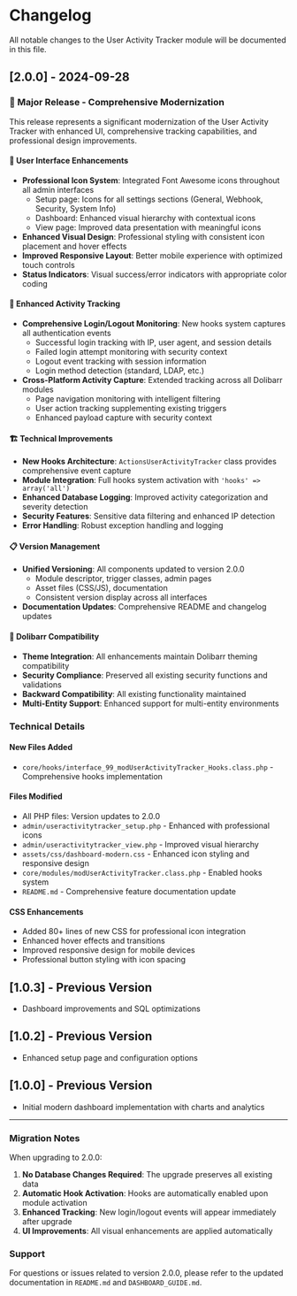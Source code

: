# Changelog

All notable changes to the User Activity Tracker module will be documented in this file.

## [2.0.0] - 2024-09-28

### 🎉 Major Release - Comprehensive Modernization

This release represents a significant modernization of the User Activity Tracker with enhanced UI, comprehensive tracking capabilities, and professional design improvements.

#### 🎨 User Interface Enhancements
- **Professional Icon System**: Integrated Font Awesome icons throughout all admin interfaces
  - Setup page: Icons for all settings sections (General, Webhook, Security, System Info)
  - Dashboard: Enhanced visual hierarchy with contextual icons
  - View page: Improved data presentation with meaningful icons
- **Enhanced Visual Design**: Professional styling with consistent icon placement and hover effects
- **Improved Responsive Layout**: Better mobile experience with optimized touch controls
- **Status Indicators**: Visual success/error indicators with appropriate color coding

#### 🔐 Enhanced Activity Tracking
- **Comprehensive Login/Logout Monitoring**: New hooks system captures all authentication events
  - Successful login tracking with IP, user agent, and session details
  - Failed login attempt monitoring with security context
  - Logout event tracking with session information
  - Login method detection (standard, LDAP, etc.)
- **Cross-Platform Activity Capture**: Extended tracking across all Dolibarr modules
  - Page navigation monitoring with intelligent filtering
  - User action tracking supplementing existing triggers
  - Enhanced payload capture with security context

#### 🏗️ Technical Improvements
- **New Hooks Architecture**: `ActionsUserActivityTracker` class provides comprehensive event capture
- **Module Integration**: Full hooks system activation with `'hooks' => array('all')`
- **Enhanced Database Logging**: Improved activity categorization and severity detection
- **Security Features**: Sensitive data filtering and enhanced IP detection
- **Error Handling**: Robust exception handling and logging

#### 📋 Version Management  
- **Unified Versioning**: All components updated to version 2.0.0
  - Module descriptor, trigger classes, admin pages
  - Asset files (CSS/JS), documentation
  - Consistent version display across all interfaces
- **Documentation Updates**: Comprehensive README and changelog updates

#### 🎯 Dolibarr Compatibility
- **Theme Integration**: All enhancements maintain Dolibarr theming compatibility
- **Security Compliance**: Preserved all existing security functions and validations
- **Backward Compatibility**: All existing functionality maintained
- **Multi-Entity Support**: Enhanced support for multi-entity environments

### Technical Details

#### New Files Added
- `core/hooks/interface_99_modUserActivityTracker_Hooks.class.php` - Comprehensive hooks implementation

#### Files Modified
- All PHP files: Version updates to 2.0.0
- `admin/useractivitytracker_setup.php` - Enhanced with professional icons
- `admin/useractivitytracker_view.php` - Improved visual hierarchy
- `assets/css/dashboard-modern.css` - Enhanced icon styling and responsive design
- `core/modules/modUserActivityTracker.class.php` - Enabled hooks system
- `README.md` - Comprehensive feature documentation update

#### CSS Enhancements
- Added 80+ lines of new CSS for professional icon integration
- Enhanced hover effects and transitions
- Improved responsive design for mobile devices
- Professional button styling with icon spacing

## [1.0.3] - Previous Version
- Dashboard improvements and SQL optimizations

## [1.0.2] - Previous Version  
- Enhanced setup page and configuration options

## [1.0.0] - Previous Version
- Initial modern dashboard implementation with charts and analytics

---

### Migration Notes

When upgrading to 2.0.0:
1. **No Database Changes Required**: The upgrade preserves all existing data
2. **Automatic Hook Activation**: Hooks are automatically enabled upon module activation
3. **Enhanced Tracking**: New login/logout events will appear immediately after upgrade
4. **UI Improvements**: All visual enhancements are applied automatically

### Support

For questions or issues related to version 2.0.0, please refer to the updated documentation in `README.md` and `DASHBOARD_GUIDE.md`.